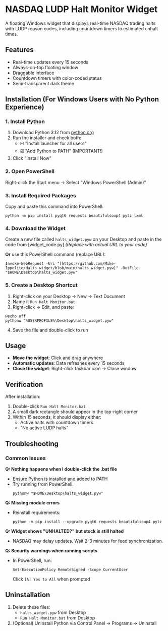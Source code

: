 
# NASDAQ LUDP Halt Monitor Widget

A floating Windows widget that displays real-time NASDAQ trading halts with LUDP reason codes, including countdown timers to estimated unhalt times.


## Features
- Real-time updates every 15 seconds
- Always-on-top floating window
- Draggable interface
- Countdown timers with color-coded status
- Semi-transparent dark theme

## Installation (For Windows Users with No Python Experience)

### 1. Install Python
1. Download Python 3.12 from [python.org](https://www.python.org/ftp/python/3.12.0/python-3.12.0-amd64.exe)
2. Run the installer and check both:
   - ☑️ "Install launcher for all users"
   - ☑️ "Add Python to PATH" (IMPORTANT!)
3. Click "Install Now"

### 2. Open PowerShell
Right-click the Start menu → Select "Windows PowerShell (Admin)"

### 3. Install Required Packages
Copy and paste this command into PowerShell:

```
python -m pip install pyqt6 requests beautifulsoup4 pytz lxml
```

### 4. Download the Widget
Create a new file called `halts_widget.pyw` on your Desktop and paste in the code from [widget_code.py]
*(Replace with actual URL to your code)*

**Or** use this PowerShell command (replace URL):

```
Invoke-WebRequest -Uri "[https://github.com/Mike-Ippolito/Halts_widget/blob/main/halts_widget.pyw]" -OutFile "$HOME\Desktop\halts_widget.pyw"
```

### 5. Create a Desktop Shortcut
1. Right-click on your Desktop → New → Text Document
2. Name it `Run Halt Monitor.bat`
3. Right-click → Edit, and paste:

```
@echo off
pythonw "%USERPROFILE%\Desktop\halts_widget.pyw"
```

4. Save the file and double-click to run

## Usage
- **Move the widget**: Click and drag anywhere
- **Automatic updates**: Data refreshes every 15 seconds
- **Close the widget**: Right-click taskbar icon → Close window

## Verification
After installation:
1. Double-click `Run Halt Monitor.bat`
2. A small dark rectangle should appear in the top-right corner
3. Within 15 seconds, it should display either:
   - Active halts with countdown timers
   - "No active LUDP halts"

## Troubleshooting

### Common Issues
**Q: Nothing happens when I double-click the .bat file**
- Ensure Python is installed and added to PATH
- Try running from PowerShell:
  ```
  pythonw "$HOME\Desktop\halts_widget.pyw"
  ```

**Q: Missing module errors**
- Reinstall requirements:
  ```
  python -m pip install --upgrade pyqt6 requests beautifulsoup4 pytz
  ```

**Q: Widget shows "UNHALTED?" but stock is still halted**
- NASDAQ may delay updates. Wait 2-3 minutes for feed synchronization.

**Q: Security warnings when running scripts**
- In PowerShell, run:
  ```
  Set-ExecutionPolicy RemoteSigned -Scope CurrentUser
  ```
  Click `[A] Yes to All` when prompted

## Uninstallation
1. Delete these files:
   - `halts_widget.pyw` from Desktop
   - `Run Halt Monitor.bat` from Desktop
2. (Optional) Uninstall Python via Control Panel → Programs → Uninstall

